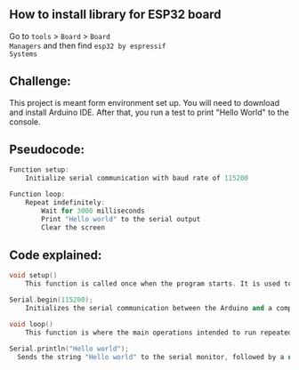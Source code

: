 ## How to install library for ESP32 board
Go to <code>tools</code> > <code>Board</code> > <code>Board Managers</code> and then find <code>esp32 by espressif Systems</code>

## Challenge:

This project is meant form environment set up. You will need to download and install Arduino IDE. After that, you run a test to print "Hello World" to the console.

## Pseudocode:
```cpp
Function setup:
    Initialize serial communication with baud rate of 115200

Function loop:
    Repeat indefinitely:
        Wait for 3000 milliseconds
        Print "Hello world" to the serial output
        Clear the screen
```



## Code explained:
```cpp
void setup()
    This function is called once when the program starts. It is used to initialize settings or components that are used throughout the program.
```

```cpp
Serial.begin(115200);
    Initializes the serial communication between the Arduino and a computer or other serial devices at a baud rate of 115200 bits per second. The baud rate specifies how fast data is exchanged. This speed needs to match the configuration on the receiving end of the serial data, typically a serial monitor in the Arduino IDE.
```

```cpp
void loop()
    This function is where the main operations intended to run repeatedly are placed. Unlike setup(), loop() runs indefinitely, repeating its contents until the device is powered down or reset.
```

```cpp
Serial.println("Hello world");
  Sends the string "Hello world" to the serial monitor, followed by a new line. This means every three seconds, "Hello world" appears on a new line on your serial monitor. This is useful for verifying that the program is running as expected and that the microcontroller is able to send data out.
```
